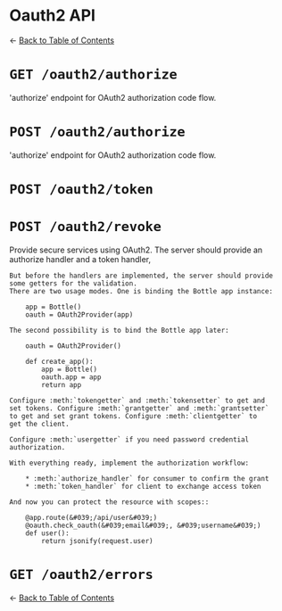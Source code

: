 # Oauth2 API
&larr; [Back to Table of Contents](index.md)
# `GET /oauth2/authorize`

&#039;authorize&#039; endpoint for OAuth2 authorization code flow.

# `POST /oauth2/authorize`

&#039;authorize&#039; endpoint for OAuth2 authorization code flow.

# `POST /oauth2/token`
# `POST /oauth2/revoke`
Provide secure services using OAuth2.
    The server should provide an authorize handler and a token handler,

    But before the handlers are implemented, the server should provide
    some getters for the validation.
    There are two usage modes. One is binding the Bottle app instance:

        app = Bottle()
        oauth = OAuth2Provider(app)

    The second possibility is to bind the Bottle app later:

        oauth = OAuth2Provider()

        def create_app():
            app = Bottle()
            oauth.app = app
            return app

    Configure :meth:`tokengetter` and :meth:`tokensetter` to get and
    set tokens. Configure :meth:`grantgetter` and :meth:`grantsetter`
    to get and set grant tokens. Configure :meth:`clientgetter` to
    get the client.

    Configure :meth:`usergetter` if you need password credential
    authorization.

    With everything ready, implement the authorization workflow:

        * :meth:`authorize_handler` for consumer to confirm the grant
        * :meth:`token_handler` for client to exchange access token

    And now you can protect the resource with scopes::

        @app.route(&#039;/api/user&#039;)
        @oauth.check_oauth(&#039;email&#039;, &#039;username&#039;)
        def user():
            return jsonify(request.user)

# `GET /oauth2/errors`
&larr; [Back to Table of Contents](index.md)
